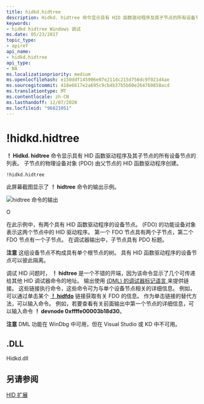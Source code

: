 ```yaml
---
title: hidkd.hidtree
description: Hidkd. hidtree 命令显示具有 HID 函数驱动程序及其子节点的所有设备节点的列表。
keywords:
- hidkd hidtree Windows 调试
ms.date: 05/23/2017
topic_type:
- apiref
api_name:
- hidkd.hidtree
api_type:
- NA
ms.localizationpriority: medium
ms.openlocfilehash: e150ddf145906e07e211dc215d756dc9f021d4ae
ms.sourcegitcommit: 418e6617e2a695c9cb4b37b5b60e264760858acd
ms.translationtype: MT
ms.contentlocale: zh-CN
ms.lasthandoff: 12/07/2020
ms.locfileid: "96821051"
---
```

# <a name="hidkdhidtree"></a>!hidkd.hidtree


**！ Hidkd. hidtree** 命令显示具有 HID 函数驱动程序及其子节点的所有设备节点的列表。 子节点的物理设备对象 (PDO) 由父节点的 HID 函数驱动程序创建。

```dbgcmd
!hidkd.hidtree
```

此屏幕截图显示了 **！ hidtree** 命令的输出示例。

![hidtree 命令的输出](images/hidkd01.png)

O

在此示例中，有两个具有 HID 函数驱动程序的设备节点。  (FDO) 的功能设备对象表示这两个节点中的 HID 驱动程序。 第一个 FDO 节点具有两个子节点，第二个 FDO 节点有一个子节点。 在调试器输出中，子节点具有 PDO 标题。

**注意**  这组设备节点不构成具有单个根节点的树。 具有 HID 函数驱动程序的设备节点可以彼此隔离。

 

调试 HID 问题时， **！ hidtree** 是一个不错的开端，因为该命令显示了几个可传递给其他 HID 调试器命令的地址。 输出使用 [ (DML) 的调试器标记语言 ](debugger-markup-language-commands.md) 来提供链接。 这些链接执行命令，这些命令可为与单个设备节点相关的详细信息。 例如，可以通过单击某个 [**！ hidfdo**](-hidkd-hidfdo.md) 链接获取有关 FDO 的信息。 作为单击链接的替代方法，可以输入命令。 例如，若要查看有关前面输出中第一个节点的详细信息，可以输入命令 **！ devnode 0xffffe00003b18d30**。

**注意**  DML 功能在 WinDbg 中可用，但在 Visual Studio 或 KD 中不可用。

 

## <a name="span-iddllspanspan-iddllspandll"></a><span id="DLL"></span><span id="dll"></span>.DLL


Hidkd.dll

## <a name="span-idsee_alsospansee-also"></a><span id="see_also"></span>另请参阅


[HID 扩展](hid-extensions.md)

 

 






